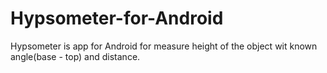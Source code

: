 # Hypsometer-for-Android
Hypsometer is app for Android for measure height of the object wit known angle(base - top) and distance.
